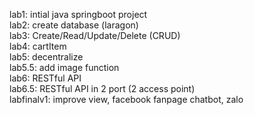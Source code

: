 lab1: intial java springboot project<br>
lab2: create database (laragon)<br>
lab3: Create/Read/Update/Delete (CRUD)<br>
lab4: cartItem<br>
lab5: decentralize<br>
lab5.5: add image function<br>
lab6: RESTful API<br>
lab6.5: RESTful API in 2 port (2 access point)<br>
labfinalv1: improve view, facebook fanpage chatbot, zalo<br>
